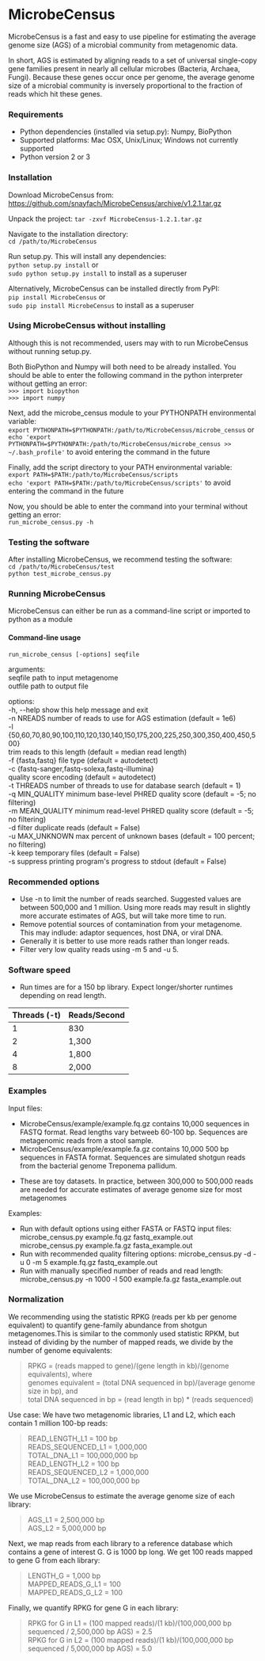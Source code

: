 # MicrobeCensus
MicrobeCensus is a fast and easy to use pipeline for estimating the average genome size (AGS) of a microbial 
community from metagenomic data. 

In short, AGS is estimated by aligning reads to a set of universal single-copy gene families present in nearly all cellular microbes (Bacteria, Archaea, Fungi). 
Because these genes occur once per genome, the average genome size of a microbial community is inversely proportional to the fraction of reads which hit these genes.

### Requirements
* Python dependencies (installed via setup.py): Numpy, BioPython
* Supported platforms: Mac OSX, Unix/Linux; Windows not currently supported
* Python version 2 or 3

### Installation
Download MicrobeCensus from: https://github.com/snayfach/MicrobeCensus/archive/v1.2.1.tar.gz   

Unpack the project: 
`tar -zxvf MicrobeCensus-1.2.1.tar.gz`

Navigate to the installation directory:  
`cd /path/to/MicrobeCensus`  

Run setup.py. This will install any dependencies:  
`python setup.py install` or  
`sudo python setup.py install` to install as a superuser

Alternatively, MicrobeCensus can be installed directly from PyPI:  
`pip install MicrobeCensus` or   
`sudo pip install MicrobeCensus` to install as a superuser

### Using MicrobeCensus without installing
Although this is not recommended, users may with to run MicrobeCensus without running setup.py.  

Both BioPython and Numpy will both need to be already installed.
You should be able to enter the following command in the python interpreter without getting an error:  
`>>> import biopython`  
`>>> import numpy`

Next, add the microbe_census module to your PYTHONPATH environmental variable:  
`export PYTHONPATH=$PYTHONPATH:/path/to/MicrobeCensus/microbe_census` or  
`echo 'export PYTHONPATH=$PYTHONPATH:/path/to/MicrobeCensus/microbe_census >> ~/.bash_profile'` to avoid entering the command in the future

Finally, add the script directory to your PATH environmental variable:  
`export PATH=$PATH:/path/to/MicrobeCensus/scripts`  
`echo 'export PATH=$PATH:/path/to/MicrobeCensus/scripts'` to avoid entering the command in the future

Now, you should be able to enter the command into your terminal without getting an error:  
`run_microbe_census.py -h`

### Testing the software
After installing MicrobeCensus, we recommend testing the software:  
`cd /path/to/MicrobeCensus/test`  
`python test_microbe_census.py`

### Running MicrobeCensus
MicrobeCensus can either be run as a command-line script or imported to python as a module

#### Command-line usage
`run_microbe_census [-options] seqfile`

arguments:  
  seqfile               path to input metagenome  
  outfile               path to output file  

options:  
  -h, --help            show this help message and exit  
  -n NREADS             number of reads to use for AGS estimation (default = 1e6)  
  -l {50,60,70,80,90,100,110,120,130,140,150,175,200,225,250,300,350,400,450,500}  
                        trim reads to this length (default = median read length)  
  -f {fasta,fastq}      file type (default = autodetect)  
  -c {fastq-sanger,fastq-solexa,fastq-illumina}  
                        quality score encoding (default = autodetect)  
  -t THREADS            number of threads to use for database search (default = 1)  
  -q MIN_QUALITY        minimum base-level PHRED quality score (default = -5; no filtering)  
  -m MEAN_QUALITY       minimum read-level PHRED quality score (default = -5; no filtering)  
  -d                    filter duplicate reads (default = False)  
  -u MAX_UNKNOWN        max percent of unknown bases (default = 100 percent; no filtering)  
  -k                    keep temporary files (default = False)  
  -s                    suppress printing program's progress to stdout (default = False)

### Recommended options
* Use -n to limit the number of reads searched. Suggested values are between 500,000 and 1 million. Using more reads may result in slightly more accurate estimates of AGS, but will take more time to run.
* Remove potential sources of contamination from your metagenome. This may indlude: adaptor sequences, host DNA, or viral DNA.  
* Generally it is better to use more reads rather than longer reads.
* Filter very low quality reads using -m 5 and -u 5.

### Software speed
* Run times are for a 150 bp library. Expect longer/shorter runtimes depending on read length.

Threads (-t)  | Reads/Second
------------- | -------------
1  | 830
2  | 1,300
4  | 1,800
8  | 2,000

### Examples
Input files: 
- MicrobeCensus/example/example.fq.gz contains 10,000 sequences in FASTQ format. Read lengths vary betweeb 60-100 bp. 
  Sequences are metagenomic reads from a stool sample.
- MicrobeCensus/example/example.fa.gz contains 10,000 500 bp sequences in FASTA format. 
  Sequences are simulated shotgun reads from the bacterial genome Treponema pallidum.
* These are toy datasets. In practice, between 300,000 to 500,000 reads are needed 
  for accurate estimates of average genome size for most metagenomes

Examples:
- Run with default options using either FASTA or FASTQ input files:
  microbe_census.py example.fq.gz fastq_example.out
  microbe_census.py example.fa.gz fasta_example.out
- Run with recommended quality filtering options:
  microbe_census.py -d -u 0 -m 5 example.fq.gz fastq_example.out
- Run with manually specified number of reads and read length:
  microbe_census.py -n 1000 -l 500 example.fa.gz fasta_example.out



### Normalization
We recommending using the statistic RPKG (reads per kb per genome equivalent) to quantify gene-family abundance from 
shotgun metagenomes.This is similar to the commonly used statistic RPKM, but instead of dividing by the number of mapped reads, we divide by the number of genome equivalents:

>RPKG = (reads mapped to gene)/(gene length in kb)/(genome equivalents), where  
>genomes equivalent = (total DNA sequenced in bp)/(average genome size in bp), and  
>total DNA sequenced in bp = (read length in bp) * (reads sequenced)

Use case: 
We have two metagenomic libraries, L1 and L2, which each contain 1 million 100-bp reads:
>READ_LENGTH_L1 = 100 bp  
>READS_SEQUENCED_L1 = 1,000,000   
>TOTAL_DNA_L1 = 100,000,000 bp  
>READ_LENGTH_L2 = 100 bp  
>READS_SEQUENCED_L2 = 1,000,000   
>TOTAL_DNA_L2 = 100,000,000 bp  

We use MicrobeCensus to estimate the average genome size of each library: 
>AGS_L1 = 2,500,000 bp  
>AGS_L2 = 5,000,000 bp

Next, we map reads from each library to a reference database which contains a gene of interest G. G is 1000 bp long. 
We get 100 reads mapped to gene G from each library:
>LENGTH_G = 1,000 bp  
>MAPPED_READS_G_L1 = 100  
>MAPPED_READS_G_L2 = 100

Finally, we quantify RPKG for gene G in each library:
>RPKG for G in L1 = (100 mapped reads)/(1 kb)/(100,000,000 bp sequenced / 2,500,000 bp AGS) = 2.5  
>RPKG for G in L2 = (100 mapped reads)/(1 kb)/(100,000,000 bp sequenced / 5,000,000 bp AGS) = 5.0  



